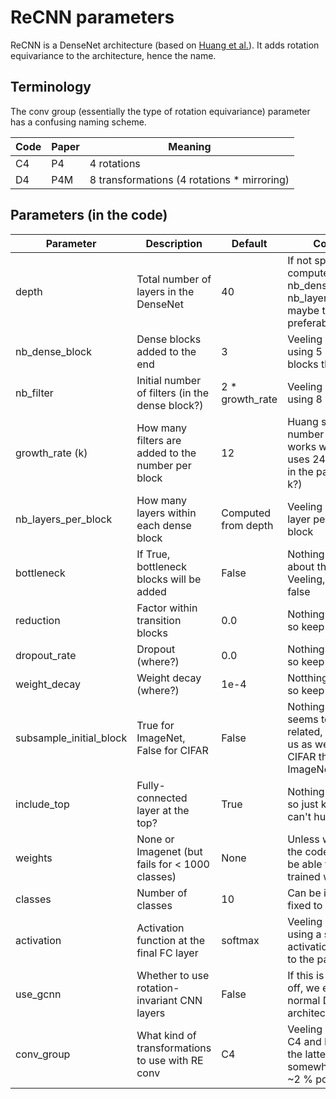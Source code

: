 # ReCNN parameters
ReCNN is a DenseNet architecture (based on [Huang et al.](https://arxiv.org/pdf/1608.06993.pdf)). It adds rotation equivariance to the architecture, hence the name.

## Terminology

The conv group (essentially the type of rotation equivariance) parameter has a confusing naming scheme.

| Code               | Paper  | Meaning            
|----|--|---------------------|
| C4 | P4 | 4 rotations |
| D4 | P4M | 8 transformations (4 rotations * mirroring) |




## Parameters (in the code)

| Parameter               | Description                                            | Default             | Comment |
|-------------------------|--------------------------------------------------------|---------------------|--------|
| depth                   | Total number of layers in the DenseNet                 |          40         |    If not specified, computed from nb_dense_block and nb_layers_per_block, maybe this is preferable   |
| nb_dense_block          | Dense blocks added to the end                          |          3          |    Veeling seems to be using 5 dense blocks throughout    |
| nb_filter               | Initial number of filters (in the dense block?)        |   2 * growth_rate   |    Veeling seems to be using 8 initial filters    |
| growth_rate (k)         | How many filters are added to the number per block     |          12         |  Huang states a small number usually works well,  Veeling uses 24, 48 and 64 in the paper (right k?)    |
| nb_layers_per_block     | How many layers within each dense block                | Computed from depth |    Veeling uses one layer per dense block    |
| bottleneck              | If True, bottleneck blocks will be added               |        False        |    Nothing mentioned about this by Veeling, so keep it false    |
| reduction               | Factor within transition blocks                        |         0.0         |    Nothing mentioned, so keep it 0.0    |
| dropout_rate            | Dropout (where?)                                       |         0.0         |    Nothing mentioned, so keep it 0.0?    |
| weight_decay            | Weight decay (where?)                                  |         1e-4        |    Notthing mentioned, so keep the default?    |
| subsample_initial_block | True for ImageNet, False for CIFAR                     |        False        |    Nothing mentioned, seems to be size-related, so False for us as we're closer to CIFAR than ImageNet    |
| include_top             | Fully-connected layer at the top?                      |         True        |    Nothing mentioned, so just keep it in, can't hurt    |
| weights                 | None or Imagenet (but fails for < 1000 classes)        |         None        |   Unless we change the code, we won't be able to use pre-trained weights     |
| classes                 | Number of classes                                      |          10         |   Can be ignored, fixed to 2     |
| activation              | Activation function at the final FC layer              |       softmax       |   Veeling seems to be using a sigmoid activation according to the paper     |
| use_gcnn                | Whether to use rotation-invariant CNN layers           |       False         |    If this is switched off, we end up with a normal DenseNet architecture    |
| conv_group              | What kind of transformations to use with RE conv       |         C4          |   Veeling compares C4 and D4 and finds the latter to work somewhat better ( + ~2 % points gain)     |
